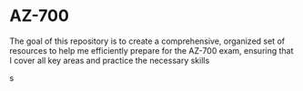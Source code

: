 # AZ-700
The goal of this repository is to create a comprehensive, organized set of resources to help me efficiently prepare for the AZ-700 exam, ensuring that I cover all key areas and practice the necessary skills

s